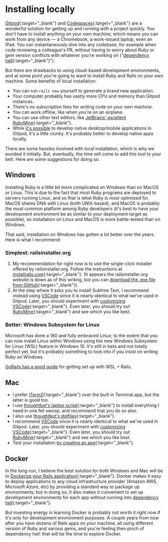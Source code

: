 # Installing locally

[Gitpod](https://www.gitpod.io/){:target="_blank"} and [Codespaces](https://github.com/features/codespaces){:target="_blank"} are a wonderful solution for getting up and running with a project quickly. You don't have to install anything on your own machine, which means you can work from any device — a Chromebook, a work-issued laptop, even an iPad. You can instantaneously dive into any codebase, for example when code reviewing a colleague's PR, without having to worry about Ruby or gem version conflicts with whatever you're working on ("[dependency hell](https://en.wikipedia.org/wiki/Dependency_hell){:target="_blank"}").

But there are drawbacks to using cloud-based development environments, and at some point you're going to want to install Ruby and Rails on your own machine. Some benefits of local installation:

 - You can run `rails new` yourself to generate a brand new application.
 - Your computer probably has vastly more CPU and memory than Gitpod instances.
 - There's no subscription fees for writing code on your own machine.
 - You can work offline, like when you're on an airplane.
 - You can use other text editors, like [JetBrains' excellent RubyMine](https://www.jetbrains.com/community/education/#students){:target="_blank"}.
 - While [it's possible](https://www.gitpod.io/blog/native-ui-with-vnc/) to develop native desktop/mobile applications in Gitpod, it's a little clunky. It's probably better to develop native apps locally.

There are some hassles involved with local installation, which is why we avoided it initially. But, eventually, the time will come to add this tool to your belt. Here are some suggestions for doing so.

## Windows

Installing Ruby is a little bit more complicated on Windows than on MacOS or Linux. This is due to the fact that most Ruby programs are deployed to servers running Linux, and so that is what Ruby is most optimized for. MacOS shares DNA with Linux (both UNIX-based), and MacOS is probably the most common platform among Ruby developers (it's best to have your development environment be as similar to your deployment target as possible), so installation on Linux and MacOS is more battle-tested than on Windows.

That said, installation on Windows has gotten a _lot_ better over the years. Here is what I recommend:

### Simplest: railsinstaller.org

 1. My recommendation for right now is to use the single-click installer offered by railsinstaller.org. Follow the instructions at [installrails.com](http://installrails.com/steps/railsinstaller_windows){:target="_blank"}. (It appears the railsinstaller.org website is down as of this writing, but you can [download the .exe file from GitHub](https://github.com/railsinstaller/railsinstaller-windows/releases){:target="_blank"}).    
 2. At the step where it asks you to install Sublime Text, I recommend instead using [VSCode](https://code.visualstudio.com/) since it is nearly identical to what we've used in Gitpod. Later, you should experiment with [customizing VSCode](https://betterprogramming.pub/vs-code-extensions-for-ruby-on-rails-developers-917474e03e04){:target="_blank"}. Even later, you should try out [RubyMine](https://www.jetbrains.com/community/education/#students){:target="_blank"} and see which you like best.
 
### Better: Windows Subsystem for Linux

Microsoft has done a 180 and fully embraced Linux; to the extent that you can now install Linux within Windows using the new Windows Subsystem for Linux (WSL) feature in Windows 10. It's still in beta and not totally perfect yet, but it's probably something to look into if you insist on writing Ruby on Windows.

[GoRails has a good guide](https://gorails.com/setup/windows/10) for getting set up with WSL + Rails.

## Mac

 - I prefer [iTerm2](https://iterm2.com/){:target="_blank"} over the built in Terminal.app, but the latter is good too.
 - I use [thoughtbot's laptop script](https://github.com/thoughtbot/laptop){:target="_blank"} to install everything I need in one fell swoop, and recommend that you do so also.
 - I also use [thoughtbot's dotfiles](https://github.com/thoughtbot/dotfiles){:target="_blank"}.
 - I recommend [VSCode](https://code.visualstudio.com/) since it is nearly identical to what we've used in Gitpod. Later, you should experiment with [customizing VSCode](https://betterprogramming.pub/vs-code-extensions-for-ruby-on-rails-developers-917474e03e04){:target="_blank"}. Even later, you should try out [RubyMine](https://www.jetbrains.com/community/education/#students){:target="_blank"} and see which you like best.
 - Test your installation [by creating an app](http://installrails.com/steps/create_your_first_app){:target="_blank"}.

## Docker

In the long-run, I believe the best solution for both Windows and Mac will be to [Dockerize your Rails application](https://pragprog.com/titles/ridocker/docker-for-rails-developers/){:target="_blank"}. Docker makes it easy to deploy applications to any cloud infrastructure provider (Amazon AWS, Microsoft Azure, etc) by providing a standard way to package up environments; but in doing so, it also makes it convenient to set up development environments for each app without running into [dependency hell](https://en.wikipedia.org/wiki/Dependency_hell){:target="_blank"}.

But investing energy in learning Docker is probably not worth it right now if it's only for development environment purposes. A couple years from now after you have dozens of Rails apps on your machine, all using different version of Ruby and various gems, and you're feeling then pinch of dependency hell: that will be the time to explore Docker.
